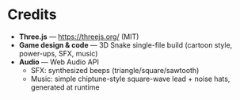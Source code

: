 # Credits

- **Three.js** — https://threejs.org/ (MIT)
- **Game design & code** — 3D Snake single-file build (cartoon style, power-ups, SFX, music)
- **Audio** — Web Audio API
  - SFX: synthesized beeps (triangle/square/sawtooth)
  - Music: simple chiptune-style square-wave lead + noise hats, generated at runtime
